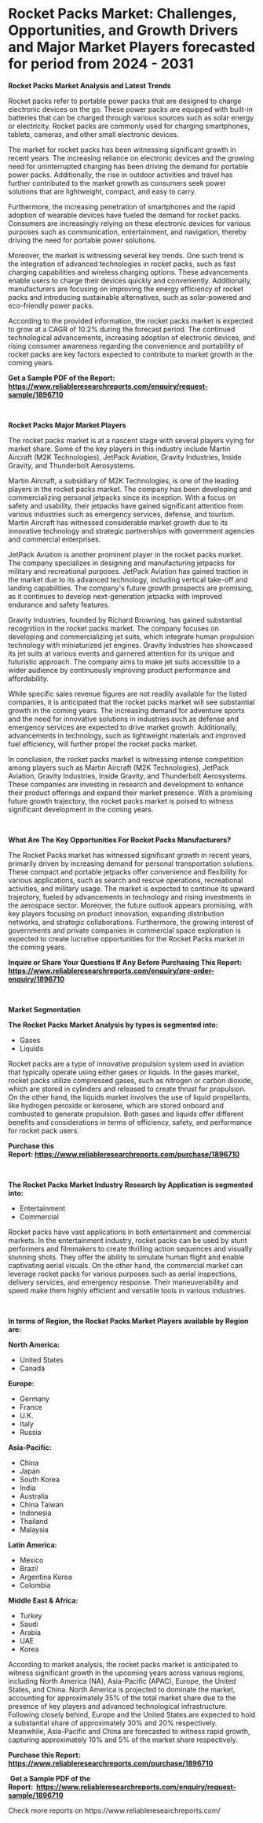 <p><h1>Rocket Packs Market: Challenges, Opportunities, and Growth Drivers and Major Market Players forecasted for period from 2024 - 2031</h1></p><p><strong>Rocket Packs Market Analysis and Latest Trends</strong></p>
<p><p>Rocket packs refer to portable power packs that are designed to charge electronic devices on the go. These power packs are equipped with built-in batteries that can be charged through various sources such as solar energy or electricity. Rocket packs are commonly used for charging smartphones, tablets, cameras, and other small electronic devices.</p><p>The market for rocket packs has been witnessing significant growth in recent years. The increasing reliance on electronic devices and the growing need for uninterrupted charging has been driving the demand for portable power packs. Additionally, the rise in outdoor activities and travel has further contributed to the market growth as consumers seek power solutions that are lightweight, compact, and easy to carry.</p><p>Furthermore, the increasing penetration of smartphones and the rapid adoption of wearable devices have fueled the demand for rocket packs. Consumers are increasingly relying on these electronic devices for various purposes such as communication, entertainment, and navigation, thereby driving the need for portable power solutions.</p><p>Moreover, the market is witnessing several key trends. One such trend is the integration of advanced technologies in rocket packs, such as fast charging capabilities and wireless charging options. These advancements enable users to charge their devices quickly and conveniently. Additionally, manufacturers are focusing on improving the energy efficiency of rocket packs and introducing sustainable alternatives, such as solar-powered and eco-friendly power packs.</p><p>According to the provided information, the rocket packs market is expected to grow at a CAGR of 10.2% during the forecast period. The continued technological advancements, increasing adoption of electronic devices, and rising consumer awareness regarding the convenience and portability of rocket packs are key factors expected to contribute to market growth in the coming years.</p></p>
<p><strong>Get a Sample PDF of the Report:&nbsp; <a href="https://www.reliableresearchreports.com/enquiry/request-sample/1896710">https://www.reliableresearchreports.com/enquiry/request-sample/1896710</a></strong></p>
<p>&nbsp;</p>
<p><strong>Rocket Packs Major Market Players</strong></p>
<p><p>The rocket packs market is at a nascent stage with several players vying for market share. Some of the key players in this industry include Martin Aircraft (M2K Technologies), JetPack Aviation, Gravity Industries, Inside Gravity, and Thunderbolt Aerosystems.</p><p>Martin Aircraft, a subsidiary of M2K Technologies, is one of the leading players in the rocket packs market. The company has been developing and commercializing personal jetpacks since its inception. With a focus on safety and usability, their jetpacks have gained significant attention from various industries such as emergency services, defense, and tourism. Martin Aircraft has witnessed considerable market growth due to its innovative technology and strategic partnerships with government agencies and commercial enterprises.</p><p>JetPack Aviation is another prominent player in the rocket packs market. The company specializes in designing and manufacturing jetpacks for military and recreational purposes. JetPack Aviation has gained traction in the market due to its advanced technology, including vertical take-off and landing capabilities. The company's future growth prospects are promising, as it continues to develop next-generation jetpacks with improved endurance and safety features.</p><p>Gravity Industries, founded by Richard Browning, has gained substantial recognition in the rocket packs market. The company focuses on developing and commercializing jet suits, which integrate human propulsion technology with miniaturized jet engines. Gravity Industries has showcased its jet suits at various events and garnered attention for its unique and futuristic approach. The company aims to make jet suits accessible to a wider audience by continuously improving product performance and affordability.</p><p>While specific sales revenue figures are not readily available for the listed companies, it is anticipated that the rocket packs market will see substantial growth in the coming years. The increasing demand for adventure sports and the need for innovative solutions in industries such as defense and emergency services are expected to drive market growth. Additionally, advancements in technology, such as lightweight materials and improved fuel efficiency, will further propel the rocket packs market.</p><p>In conclusion, the rocket packs market is witnessing intense competition among players such as Martin Aircraft (M2K Technologies), JetPack Aviation, Gravity Industries, Inside Gravity, and Thunderbolt Aerosystems. These companies are investing in research and development to enhance their product offerings and expand their market presence. With a promising future growth trajectory, the rocket packs market is poised to witness significant development in the coming years.</p></p>
<p>&nbsp;</p>
<p><strong>What Are The Key Opportunities For Rocket Packs Manufacturers?</strong></p>
<p><p>The Rocket Packs market has witnessed significant growth in recent years, primarily driven by increasing demand for personal transportation solutions. These compact and portable jetpacks offer convenience and flexibility for various applications, such as search and rescue operations, recreational activities, and military usage. The market is expected to continue its upward trajectory, fueled by advancements in technology and rising investments in the aerospace sector. Moreover, the future outlook appears promising, with key players focusing on product innovation, expanding distribution networks, and strategic collaborations. Furthermore, the growing interest of governments and private companies in commercial space exploration is expected to create lucrative opportunities for the Rocket Packs market in the coming years.</p></p>
<p><strong>Inquire or Share Your Questions If Any Before Purchasing This Report: <a href="https://www.reliableresearchreports.com/enquiry/pre-order-enquiry/1896710">https://www.reliableresearchreports.com/enquiry/pre-order-enquiry/1896710</a></strong></p>
<p>&nbsp;</p>
<p><strong>Market Segmentation</strong></p>
<p><strong>The Rocket Packs Market Analysis by types is segmented into:</strong></p>
<p><ul><li>Gases</li><li>Liquids</li></ul></p>
<p><p>Rocket packs are a type of innovative propulsion system used in aviation that typically operate using either gases or liquids. In the gases market, rocket packs utilize compressed gases, such as nitrogen or carbon dioxide, which are stored in cylinders and released to create thrust for propulsion. On the other hand, the liquids market involves the use of liquid propellants, like hydrogen peroxide or kerosene, which are stored onboard and combusted to generate propulsion. Both gases and liquids offer different benefits and considerations in terms of efficiency, safety, and performance for rocket pack users.</p></p>
<p><strong>Purchase this Report:&nbsp;<a href="https://www.reliableresearchreports.com/purchase/1896710">https://www.reliableresearchreports.com/purchase/1896710</a></strong></p>
<p>&nbsp;</p>
<p><strong>The Rocket Packs Market Industry Research by Application is segmented into:</strong></p>
<p><ul><li>Entertainment</li><li>Commercial</li></ul></p>
<p><p>Rocket packs have vast applications in both entertainment and commercial markets. In the entertainment industry, rocket packs can be used by stunt performers and filmmakers to create thrilling action sequences and visually stunning shots. They offer the ability to simulate human flight and enable captivating aerial visuals. On the other hand, the commercial market can leverage rocket packs for various purposes such as aerial inspections, delivery services, and emergency response. Their maneuverability and speed make them highly efficient and versatile tools in various industries.</p></p>
<p>&nbsp;</p>
<p><strong>In terms of Region, the Rocket Packs Market Players available by Region are:</strong></p>
<p>
    <p> <strong> North America: </strong>
        <ul>
            <li>United States</li>
            <li>Canada</li>
        </ul>
        </p> 
    <p> <strong> Europe: </strong>
        <ul>
            <li>Germany</li>
            <li>France</li>
            <li>U.K.</li>
            <li>Italy</li>
            <li>Russia</li>
        </ul>
        </p> 
    <p> <strong> Asia-Pacific: </strong>
        <ul>
            <li>China</li>
            <li>Japan</li>
            <li>South Korea</li>
            <li>India</li>
            <li>Australia</li>
            <li>China Taiwan</li>
            <li>Indonesia</li>
            <li>Thailand</li>
            <li>Malaysia</li>
        </ul>
        </p> 
    <p> <strong> Latin America: </strong>
        <ul>
            <li>Mexico</li>
            <li>Brazil</li>
            <li>Argentina Korea</li>
            <li>Colombia</li>
        </ul>
        </p> 
    <p> <strong> Middle East & Africa: </strong>
        <ul>
            <li>Turkey</li>
            <li>Saudi</li>
            <li>Arabia</li>
            <li>UAE</li>
            <li>Korea</li>
        </ul>
    </p>
    </p>
<p><p>According to market analysis, the rocket packs market is anticipated to witness significant growth in the upcoming years across various regions, including North America (NA), Asia-Pacific (APAC), Europe, the United States, and China. North America is projected to dominate the market, accounting for approximately 35% of the total market share due to the presence of key players and advanced technological infrastructure. Following closely behind, Europe and the United States are expected to hold a substantial share of approximately 30% and 20% respectively. Meanwhile, Asia-Pacific and China are forecasted to witness rapid growth, capturing approximately 10% and 5% of the market share respectively.</p></p>
<p><strong>Purchase this Report: <a href="https://www.reliableresearchreports.com/purchase/1896710">https://www.reliableresearchreports.com/purchase/1896710</a></strong></p>
<p>&nbsp;<strong>Get a Sample PDF of the Report:&nbsp;&nbsp;<a href="https://www.reliableresearchreports.com/enquiry/request-sample/1896710">https://www.reliableresearchreports.com/enquiry/request-sample/1896710</a></strong></p>
<p><strong></strong></p>
<p>Check more reports on https://www.reliableresearchreports.com/</p>